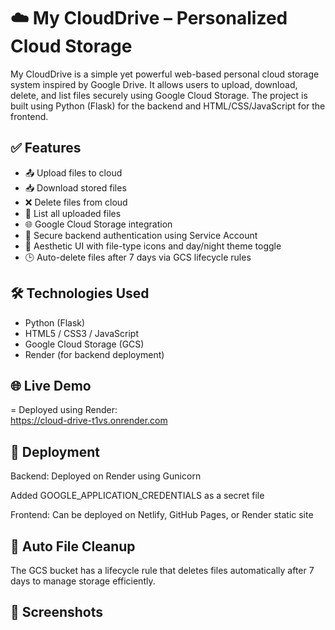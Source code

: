 # ☁️ My CloudDrive – Personalized Cloud Storage

My CloudDrive is a simple yet powerful web-based personal cloud storage system inspired by Google Drive. It allows users to upload, download, delete, and list files securely using Google Cloud Storage. The project is built using Python (Flask) for the backend and HTML/CSS/JavaScript for the frontend.

## ✅ Features

- 📤 Upload files to cloud
- 📥 Download stored files
- ❌ Delete files from cloud
- 📝 List all uploaded files
- 🌐 Google Cloud Storage integration
- 🔐 Secure backend authentication using Service Account
- 🎨 Aesthetic UI with file-type icons and day/night theme toggle
- 🕒 Auto-delete files after 7 days via GCS lifecycle rules

## 🛠️ Technologies Used

- Python (Flask)
- HTML5 / CSS3 / JavaScript
- Google Cloud Storage (GCS)
- Render (for backend deployment)

## 🌐 Live Demo

= Deployed using Render:  
  https://cloud-drive-t1vs.onrender.com


## 🚀 Deployment

Backend: Deployed on Render using Gunicorn

Added GOOGLE_APPLICATION_CREDENTIALS as a secret file

Frontend: Can be deployed on Netlify, GitHub Pages, or Render static site

## 🧹 Auto File Cleanup

The GCS bucket has a lifecycle rule that deletes files automatically after 7 days to manage storage efficiently.

## 📸 Screenshots


